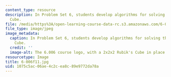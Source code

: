 ```yaml
---
content_type: resource
description: In Problem Set 6, students develop algorithms for solving the 2x2x2 Rubik's
  Cube.
file: /media/https%3A/open-learning-course-data-rc.s3.amazonaws.com/6-006-introduction-to-algorithms-fall-2011/1075c5ac06ae4c2cea8c89e9772da78a_6-006f11.jpg
file_type: image/jpeg
image_metadata:
  caption: In Problem Set 6, students develop algorithms for solving the 2x2x2 Rubik's
    Cube.
  credit: ''
  image-alt: The 6.006 course logo, with a 2x2x2 Rubik's Cube in place of each zero.
resourcetype: Image
title: 6-006f11.jpg
uid: 1075c5ac-06ae-4c2c-ea8c-89e9772da78a
---
```

